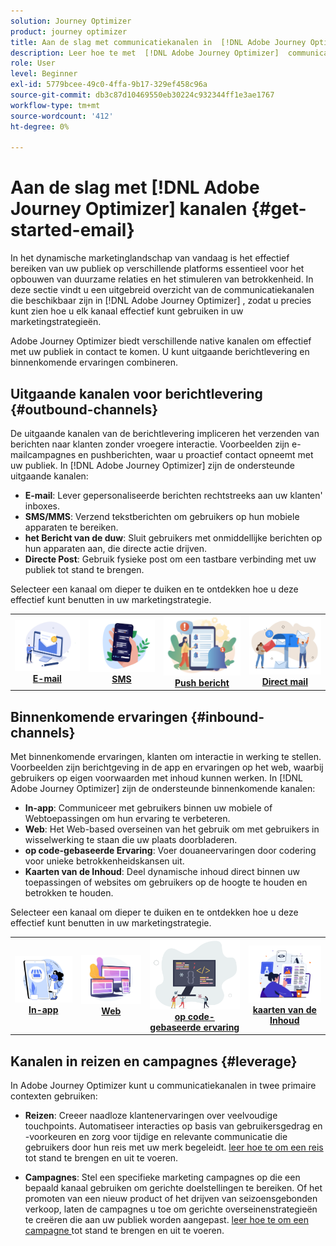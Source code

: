 ```yaml
---
solution: Journey Optimizer
product: journey optimizer
title: Aan de slag met communicatiekanalen in  [!DNL Adobe Journey Optimizer]
description: Leer hoe te met  [!DNL Adobe Journey Optimizer]  communicatiekanalen te werken.
role: User
level: Beginner
exl-id: 5779bcee-49c0-4ffa-9b17-329ef458c96a
source-git-commit: db3c87d10469550eb30224c932344ff1e3ae1767
workflow-type: tm+mt
source-wordcount: '412'
ht-degree: 0%

---
```


# Aan de slag met [!DNL Adobe Journey Optimizer] kanalen {#get-started-email}

In het dynamische marketinglandschap van vandaag is het effectief bereiken van uw publiek op verschillende platforms essentieel voor het opbouwen van duurzame relaties en het stimuleren van betrokkenheid. In deze sectie vindt u een uitgebreid overzicht van de communicatiekanalen die beschikbaar zijn in [!DNL Adobe Journey Optimizer] , zodat u precies kunt zien hoe u elk kanaal effectief kunt gebruiken in uw marketingstrategieën.

Adobe Journey Optimizer biedt verschillende native kanalen om effectief met uw publiek in contact te komen. U kunt uitgaande berichtlevering en binnenkomende ervaringen combineren.

## Uitgaande kanalen voor berichtlevering {#outbound-channels}

De uitgaande kanalen van de berichtlevering impliceren het verzenden van berichten naar klanten zonder vroegere interactie. Voorbeelden zijn e-mailcampagnes en pushberichten, waar u proactief contact opneemt met uw publiek. In [!DNL Adobe Journey Optimizer] zijn de ondersteunde uitgaande kanalen:

* **E-mail**: Lever gepersonaliseerde berichten rechtstreeks aan uw klanten&#39; inboxes.
* **SMS/MMS**: Verzend tekstberichten om gebruikers op hun mobiele apparaten te bereiken.
* **het Bericht van de duw**: Sluit gebruikers met onmiddellijke berichten op hun apparaten aan, die directe actie drijven.
* **Directe Post**: Gebruik fysieke post om een tastbare verbinding met uw publiek tot stand te brengen.

Selecteer een kanaal om dieper te duiken en te ontdekken hoe u deze effectief kunt benutten in uw marketingstrategie.

<table style="table-layout:fixed"><tr style="border: 0;">
<td><a href="../email/get-started-email.md"><img alt="email" src="assets/do-not-localize/email.png"></a>
<div align="center"><a href="../email/get-started-email.md"><strong> E-mail </strong></a></div></td>
<td><a href="../sms/get-started-sms.md"><img alt="sms" src="assets/do-not-localize/sms.png"></a>
<div align="center"><a href="../sms/get-started-sms.md"><strong> SMS </strong></a></div></td>
<td><a href="../push/get-started-push.md"><img alt="duwen" src="assets/do-not-localize/push.png"></a>
<div align="center"><a href="../push/get-started-push.md"><strong> Push bericht </strong></a></div></td>
<td><a href="../direct-mail/get-started-direct-mail.md"><img alt="direct mail" src="assets/do-not-localize/direct-mail.jpg"></a>
<div align="center"><a href="../direct-mail/get-started-direct-mail.md"><strong>Direct mail</strong></a></div></td>
</tr></table>

## Binnenkomende ervaringen {#inbound-channels}

Met binnenkomende ervaringen, klanten om interactie in werking te stellen. Voorbeelden zijn berichtgeving in de app en ervaringen op het web, waarbij gebruikers op eigen voorwaarden met inhoud kunnen werken. In [!DNL Adobe Journey Optimizer] zijn de ondersteunde binnenkomende kanalen:

* **In-app**: Communiceer met gebruikers binnen uw mobiele of Webtoepassingen om hun ervaring te verbeteren.
* **Web**: Het Web-based overseinen van het gebruik om met gebruikers in wisselwerking te staan die uw plaats doorbladeren.
* **op code-gebaseerde Ervaring**: Voer douaneervaringen door codering voor unieke betrokkenheidskansen uit.
* **Kaarten van de Inhoud**: Deel dynamische inhoud direct binnen uw toepassingen of websites om gebruikers op de hoogte te houden en betrokken te houden.

Selecteer een kanaal om dieper te duiken en te ontdekken hoe u deze effectief kunt benutten in uw marketingstrategie.

<table style="table-layout:fixed"><tr style="border: 0;">
<td><a href="../in-app/get-started-in-app.md"><img alt="in-app" src="assets/do-not-localize/inapp.jpg"></a>
<div align="center"><a href="../in-app/get-started-in-app.md"><strong> In-app </strong></a></div></td>
<td><a href="../web/get-started-web.md"><img alt="web" src="assets/do-not-localize/web.jpg"></a>
<div align="center"><a href="../web/get-started-web.md"><strong> Web </strong></a></div></td>
<td><a href="../code-based/get-started-code-based.md"><img alt="code-gebaseerde ervaring" src="assets/do-not-localize/code.png"></a>
<div align="center"><a href="../code-based/get-started-code-based.md"><strong> op code-gebaseerde ervaring </strong></a></div></td>
<td><a href="../content-card/get-started-content-card.md"><img alt="inhoudskaarten" src="assets/do-not-localize/cards.png"></a>
<div align="center"><a href="../content-card/get-started-content-card.md"><strong> kaarten van de Inhoud </strong></a></div></td>
</tr></table>


## Kanalen in reizen en campagnes {#leverage}

In Adobe Journey Optimizer kunt u communicatiekanalen in twee primaire contexten gebruiken:

* **Reizen**: Creeer naadloze klantenervaringen over veelvoudige touchpoints. Automatiseer interacties op basis van gebruikersgedrag en -voorkeuren en zorg voor tijdige en relevante communicatie die gebruikers door hun reis met uw merk begeleidt. [ leer hoe te om een reis ](../building-journeys/journey-gs.md) tot stand te brengen en uit te voeren.

* **Campagnes**: Stel een specifieke marketing campagnes op die een bepaald kanaal gebruiken om gerichte doelstellingen te bereiken. Of het promoten van een nieuw product of het drijven van seizoensgebonden verkoop, laten de campagnes u toe om gerichte overseinenstrategieën te creëren die aan uw publiek worden aangepast. [ leer hoe te om een campagne ](../campaigns/get-started-with-campaigns.md) tot stand te brengen en uit te voeren.

